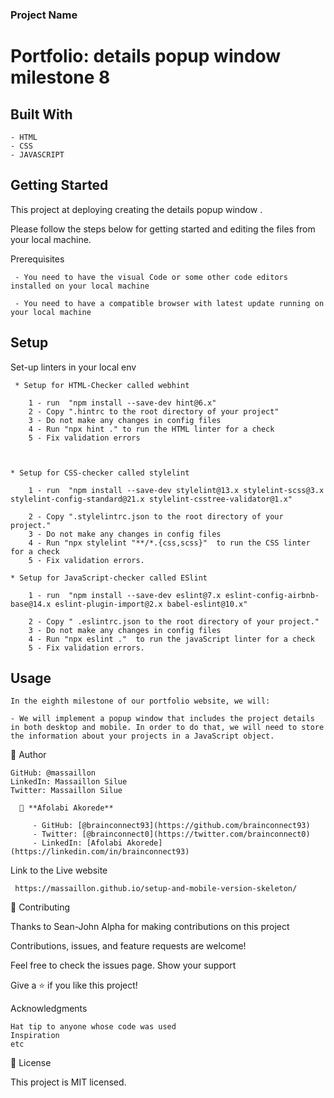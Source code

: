 ### Project Name

  # Portfolio: details popup window milestone 8 

## Built With

    - HTML
    - CSS
    - JAVASCRIPT


## Getting Started  

  This project at deploying creating the details popup window .

  Please follow the steps below for getting started and editing the files from your local machine.

   Prerequisites

     - You need to have the visual Code or some other code editors installed on your local machine

     - You need to have a compatible browser with latest update running on your local machine

      
## Setup
     
   Set-up linters in your local env

     * Setup for HTML-Checker called webhint

        1 - run  "npm install --save-dev hint@6.x"
        2 - Copy ".hintrc to the root directory of your project"
        3 - Do not make any changes in config files
        4 - Run "npx hint ." to run the HTML linter for a check
        5 - Fix validation errors


    
    * Setup for CSS-checker called stylelint

        1 - run  "npm install --save-dev stylelint@13.x stylelint-scss@3.x stylelint-config-standard@21.x stylelint-csstree-validator@1.x"

        2 - Copy ".stylelintrc.json to the root directory of your project."
        3 - Do not make any changes in config files
        4 - Run "npx stylelint "**/*.{css,scss}"  to run the CSS linter for a check
        5 - Fix validation errors.
    
    * Setup for JavaScript-checker called ESlint

        1 - run  "npm install --save-dev eslint@7.x eslint-config-airbnb-base@14.x eslint-plugin-import@2.x babel-eslint@10.x"

        2 - Copy " .eslintrc.json to the root directory of your project."
        3 - Do not make any changes in config files
        4 - Run "npx eslint ."  to run the javaScript linter for a check
        5 - Fix validation errors.

    
## Usage

    In the eighth milestone of our portfolio website, we will:

    - We will implement a popup window that includes the project details in both desktop and mobile. In order to do that, we will need to store the information about your projects in a JavaScript object.



👤 Author

    GitHub: @massaillon
    LinkedIn: Massaillon Silue
    Twitter: Massaillon Silue

      👤 **Afolabi Akorede**

         - GitHub: [@brainconnect93](https://github.com/brainconnect93)
         - Twitter: [@brainconnect0](https://twitter.com/brainconnect0)
         - LinkedIn: [Afolabi Akorede](https://linkedin.com/in/brainconnect93)


Link to the Live website

     https://massaillon.github.io/setup-and-mobile-version-skeleton/

🤝 Contributing

Thanks to Sean-John Alpha for making  contributions on this project

  
Contributions, issues, and feature requests are welcome!

Feel free to check the issues page.
Show your support

Give a ⭐️ if you like this project!

Acknowledgments

    Hat tip to anyone whose code was used
    Inspiration
    etc

📝 License

This project is MIT licensed.


    
